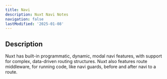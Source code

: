 ```yaml
---
title: Navi
description: Nuxt Navi Notes
navigation: false
lastModified: '2025-01-08'
---
```


## Description

Nuxt has built-in programmatic, dynamic, modal navi features, with support for complex, data-driven routing structures.  Nuxt also features route middleware, for running code, like navi guards, before and after navi to a route.
